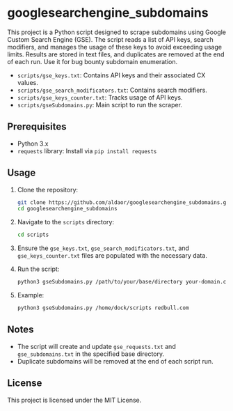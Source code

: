 # googlesearchengine_subdomains
This project is a Python script designed to scrape subdomains using Google Custom Search Engine (GSE). The script reads a list of API keys, search modifiers, and manages the usage of these keys to avoid exceeding usage limits. Results are stored in text files, and duplicates are removed at the end of each run. Use it for bug bounty subdomain enumeration.


- `scripts/gse_keys.txt`: Contains API keys and their associated CX values.
- `scripts/gse_search_modificators.txt`: Contains search modifiers.
- `scripts/gse_keys_counter.txt`: Tracks usage of API keys.
- `scripts/gseSubdomains.py`: Main script to run the scraper.

## Prerequisites

- Python 3.x
- `requests` library: Install via `pip install requests`

## Usage

1. Clone the repository:
    ```sh
    git clone https://github.com/aldaor/googlesearchengine_subdomains.git
    cd googlesearchengine_subdomains
    ```

2. Navigate to the `scripts` directory:
    ```sh
    cd scripts
    ```

3. Ensure the `gse_keys.txt`, `gse_search_modificators.txt`, and `gse_keys_counter.txt` files are populated with the necessary data.

4. Run the script:
    ```sh
    python3 gseSubdomains.py /path/to/your/base/directory your-domain.com
    ```

5. Example:
    ```sh
    python3 gseSubdomains.py /home/dock/scripts redbull.com
    ```

## Notes

- The script will create and update `gse_requests.txt` and `gse_subdomains.txt` in the specified base directory.
- Duplicate subdomains will be removed at the end of each script run.

## License

This project is licensed under the MIT License.

